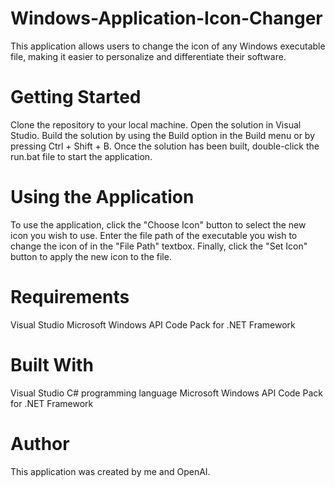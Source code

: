 # Windows-Application-Icon-Changer

This application allows users to change the icon of any Windows executable file, making it easier to personalize and differentiate their software.

# Getting Started

Clone the repository to your local machine.
Open the solution in Visual Studio.
Build the solution by using the Build option in the Build menu or by pressing Ctrl + Shift + B.
Once the solution has been built, double-click the run.bat file to start the application.

# Using the Application

To use the application, click the "Choose Icon" button to select the new icon you wish to use.
Enter the file path of the executable you wish to change the icon of in the "File Path" textbox.
Finally, click the "Set Icon" button to apply the new icon to the file.

# Requirements

Visual Studio
Microsoft Windows API Code Pack for .NET Framework

# Built With

Visual Studio
C# programming language
Microsoft Windows API Code Pack for .NET Framework

# Author

This application was created by me and OpenAI.
